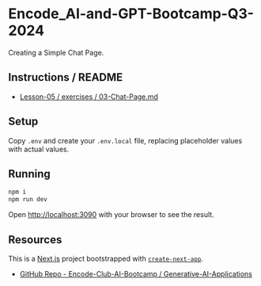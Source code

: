 # Encode_AI-and-GPT-Bootcamp-Q3-2024
Creating a Simple Chat Page.

## Instructions / README
* [Lesson-05 / exercises / 03-Chat-Page.md](https://github.com/Encode-Club-AI-Bootcamp/Generative-AI-Applications/blob/main/Lesson-05/exercises/03-Chat-Page.md)

## Setup
Copy `.env` and create your `.env.local` file, replacing placeholder values with actual values.

## Running

```bash
npm i
npm run dev
```

Open [http://localhost:3090](http://localhost:3090) with your browser to see the result.

## Resources
This is a [Next.js](https://nextjs.org/) project bootstrapped with [`create-next-app`](https://github.com/vercel/next.js/tree/canary/packages/create-next-app).

* [GitHub Repo - Encode-Club-AI-Bootcamp / Generative-AI-Applications](https://github.com/Encode-Club-AI-Bootcamp/Generative-AI-Applications)
